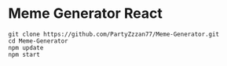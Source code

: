 # Meme Generator React
```
git clone https://github.com/PartyZzzan77/Meme-Generator.git
cd Meme-Generator
npm update
npm start
```
